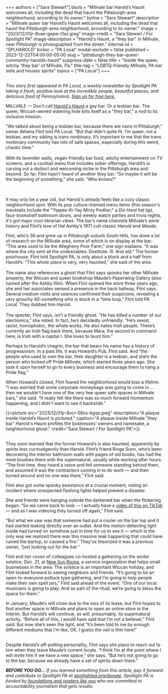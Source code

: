 +++
authors = ["Sara Stewart"]
blurb = "Millvale bar Harold’s Haunt welcomes all, including the dead that haunt the Pittsburgh-area neighborhood, according to its owner."
byline = "Sara Stewart"
description = "Millvale queer bar Harold’s Haunt welcomes all, including the dead that haunt the Pittsburgh-area neighborhood, according to its owner."
image = "2023/12/01jr-8vae-gxpw-t1az.jpeg"
image-credit = "Sara Stewart / For Spotlight PA"
image-description = "Harold's Haunt, a \"they bar\" in Millvale, near Pittsburgh is photographed from the street."
internal-id = "SPLHAROLD"
kicker = "PA Local"
modal-exclude = false
published = 2023-12-22T04:00:00-05:00
slug = "pittsburgh-they-bar-queer-community-harolds-haunt"
suppress-date = false
title = "Inside the queer, witchy ‘they bar’ of Millvale, Pa."
title-tag = "LGBTQ-friendly Millvale, PA bar sells and houses spirits"
topics = ["PA Local"]
+++

<br/><em>This story first appeared in PA Local, a weekly newsletter by Spotlight PA taking a fresh, positive look at the incredible people, beautiful places, and delicious food of Pennsylvania. </em><a href="https://www.spotlightpa.org/newsletters"><em>Sign up for free here.</em></a><br/>

MILLVALE — Don&#39;t call <a href="https://www.maudespaperwinggallery.com/harolds-home">Harold&#39;s Haunt</a> a gay bar. Or a lesbian bar. The queer, Wiccan-owned watering hole bills itself as a &#34;they bar,&#34; a nod to its inclusive mission.

“We talked about being a lesbian bar, because there are none in Pittsburgh,” owner Athena Flint told PA Local. “But that didn’t quite fit. I’m queer, not a lesbian, and my sibling is trans nonbinary. It’s important to me that the trans nonbinary community has lots of safe spaces, especially during this weird, chaotic time.”<br/><br/>With its lavender walls, vegan-friendly bar food, witchy entertainment on TV screens, and a cocktail menu that includes sober offerings, Harold’s is carving out a distinct and welcoming niche in the Pittsburgh area and beyond. So far, Flint hasn’t heard of another they bar. “So maybe it will be the beginning of something,” she said. “Who knows?”

<script src="https://www.spotlightpa.org/embed.js" async></script><div data-spl-embed-version="1" data-spl-src="https://www.spotlightpa.org/embeds/newsletter/?preselect=palocal"></div>

<br/><br/>It may only be a year old, but Harold&#39;s already feels like a cozy classic neighborhood spot. With its pop culture-themed menu items (this season&#39;s mocktails include the &#34;Yippee-Ki-Yay Minty Frother,&#34; a <em>Die Hard</em> hat tip), faux-bookshelf bathroom doors, and weekly watch parties and trivia nights, it&#39;s got major cool-librarian vibes. The bar’s name channels Millvale’s eerie history and Flint’s love of Hal Ashby’s 1971 cult classic <em>Harold and Maude</em>.

Flint, who’s 36 and grew up in Pittsburgh suburb South Hills, has done a lot of research on the Millvale area, some of which is on display at the bar. “This area used to be the Allegheny Poor Farm,” one sign explains. “It was where the city sent all the undesirables. Destitute. Ill. And old.” The former poorhouse, Flint told Spotlight PA, is only about a block and a half from Harold’s. “This whole place is very, very haunted,” she said of the area.<br/><br/>The name also references a ghost that Flint says spooks her other Millvale property, the Wiccan and queer bookshop Maude’s Paperwing Gallery (also named after the Ashby film). When Flint opened the store three years ago, she and her associates sensed a presence in the back hallway, Flint says. Several medium visits and seances confirmed their suspicions, revealing a very grouchy 60-something who is stuck in a “time loop,” Flint told PA Local. They dubbed him Harold.<br/><br/>The specter, Flint says, isn’t a friendly ghost. “He has killed a number of our electronics,” she noted. In fact, he’s decidedly unfriendly: “He’s sexist, racist, homophobic, the whole works. He also hates Irish people. There’s currently an Irish flag back there, because Mara, the second in command here, is Irish with a capital I. She loves to taunt him.”

Perhaps to Harold’s chagrin, the bar that bears his name has a history of progressivism. In a past life, it was Howard’s Pub, Flint said. And “the people who used to own the bar, their daughter is a lesbian, and she’s the person who kicked off Pride Millvale, which started three years ago. She took it upon herself to go to every business and encourage them to hang a Pride flag.”

When Howard’s closed, Flint feared the neighborhood would lose a lifeline. “I was worried that some corporate moneybags was going to come in … then we wouldn’t have one of the very few queer safe spaces in Millvale bars,” she said. “It really felt like there was so much forward momentum happening, and I didn&#39;t want to see it backslide.”

{{<picture src="2023/12/01jr-8vcr-58ns-bgsp.jpeg" description="A plaque inside Harold’s Haunt is pictured." caption="A plaque inside Millvale "they bar" Harold's Haunt profiles the businesses' owners and namesake, a neighborhood ghost." credit="Sara Stewart / For Spotlight PA">}}

<br/>They soon learned that the former Howard’s is also haunted, apparently by spirits less curmudgeonly than Harold. Flint’s friend Ringa Sunn, who’s been decorating the interior bathroom walls with pages of old books, has had the most brushes there with the supernatural, usually while working after hours. “The first time, they heard a voice and felt someone standing behind them, and assumed it was the contractors coming in to do work — and then turned around and no one was there,” Flint said.

Flint also got some spooky assistance at a crucial moment, noting an incident where unexpected flashing lights helped prevent a disaster.

She and friends were hanging outside the darkened bar when the flickering began. “So we came back to look — I actually have a <a href="https://www.tiktok.com/@queerwitches/video/7192053799882771758">video of this on TikTok</a> — and as I was videoing they turned off again,” Flint said.

“But what we saw was that someone had put a cooler on the bar top and it had started leaking directly over an outlet. And the motion-detecting light inside had turned on somehow just in time for us to see it — which is the only way we realized there was this massive leak happening that could have ruined the bartop, or caused a fire.” They’ve theorized it was a previous owner, “just looking out for the bar.”

Flint and her coven of colleagues co-hosted a gathering on the winter solstice, Dec. 21, at <a href="https://www.newsunrising.org/">New Sun Rising</a>, a service organization that helps small businesses in the area. The solstice is an important Wiccan holiday, and Flint looked forward to seeing neighbors and friends. “It’s going to be an open-to-everyone potluck type gathering, and I’m going to help people make their own spell jars,” Flint said ahead of the event. “One of our local musicians is going to play. And as part of the ritual, we’re going to bless the space for them.”

In January, Maude’s will close due to the loss of its lease, but Flint hopes to find another space in Millvale and plans to open an online store in the interim. But Harold’s will continue, as will, presumably, its supernatural activity. “Before all of this, I would have said that I’m not a believer,” Flint said. But now she’s seen the light, and “it’s been told to me by enough different mediums that I’m like, OK, I guess the veil is thin here!”

<br/>Despite Harold’s off-putting personality, Flint says she plans to reach out to him when they leave Maude’s current locale. “I think I’m at the point where I will invite him if we have a new space,” she says. “But he’s not going to go to the bar, because we already have a set of spirits down there.”

<strong><em>BEFORE YOU GO…</em></strong><em> If you learned something from this article, pay it forward and contribute to Spotlight PA at </em><a href="http://spotlightpa.org/donate"><em>spotlightpa.org/donate</em></a><em>. Spotlight PA is funded by</em><a href="https://www.spotlightpa.org/support"><em> foundations and readers like you</em></a><em> who are committed to accountability journalism that gets results.</em>

